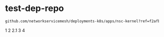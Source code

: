 # test-dep-repo

```bash
github.com/networkservicemesh/deployments-k8s/apps/nsc-kernel?ref=f2afb9f5b062a8062d4651335689f9f428e553f0
```

1
2
2.1
3
4